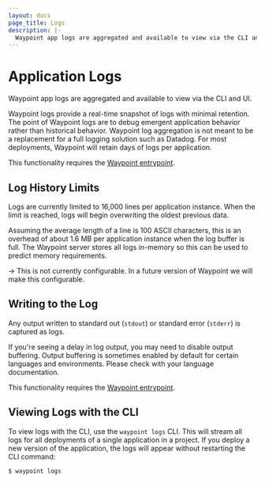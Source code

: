 ```yaml
---
layout: docs
page_title: Logs
description: |-
  Waypoint app logs are aggregated and available to view via the CLI and UI.
---
```


# Application Logs

Waypoint app logs are aggregated and available to view via the CLI and UI.

Waypoint logs provide a real-time snapshot
of logs with minimal retention. The point of Waypoint logs are to debug
emergent application behavior rather than historical behavior.
Waypoint log aggregation is not meant to be a replacement for a full
logging solution such as Datadog. For most deployments, Waypoint will retain
days of logs per application.

This functionality requires the [Waypoint entrypoint](../docs/entrypoint).

## Log History Limits

Logs are currently limited to 16,000 lines per application instance. When
the limit is reached, logs will begin overwriting the oldest previous data.

Assuming the average length of a line is 100 ASCII characters, this is an
overhead of about 1.6 MB per application instance when the log buffer is
full. The Waypoint server stores all logs in-memory so this can be used to
predict memory requirements.

-> This is not currently configurable. In a future version of Waypoint
we will make this configurable.

## Writing to the Log

Any output written to standard out (`stdout`) or standard error (`stderr`)
is captured as logs.

If you're seeing a delay in log output, you may need to disable output
buffering. Output buffering is sometimes enabled by default for certain
languages and environments. Please check with your language documentation.

This functionality requires the [Waypoint entrypoint](../docs/entrypoint).

## Viewing Logs with the CLI

To view logs with the CLI, use the `waypoint logs` CLI. This will
stream all logs for all deployments of a single application in a project.
If you deploy a new version of the application, the logs will appear without
restarting the CLI command:

```shell-session
$ waypoint logs
```
